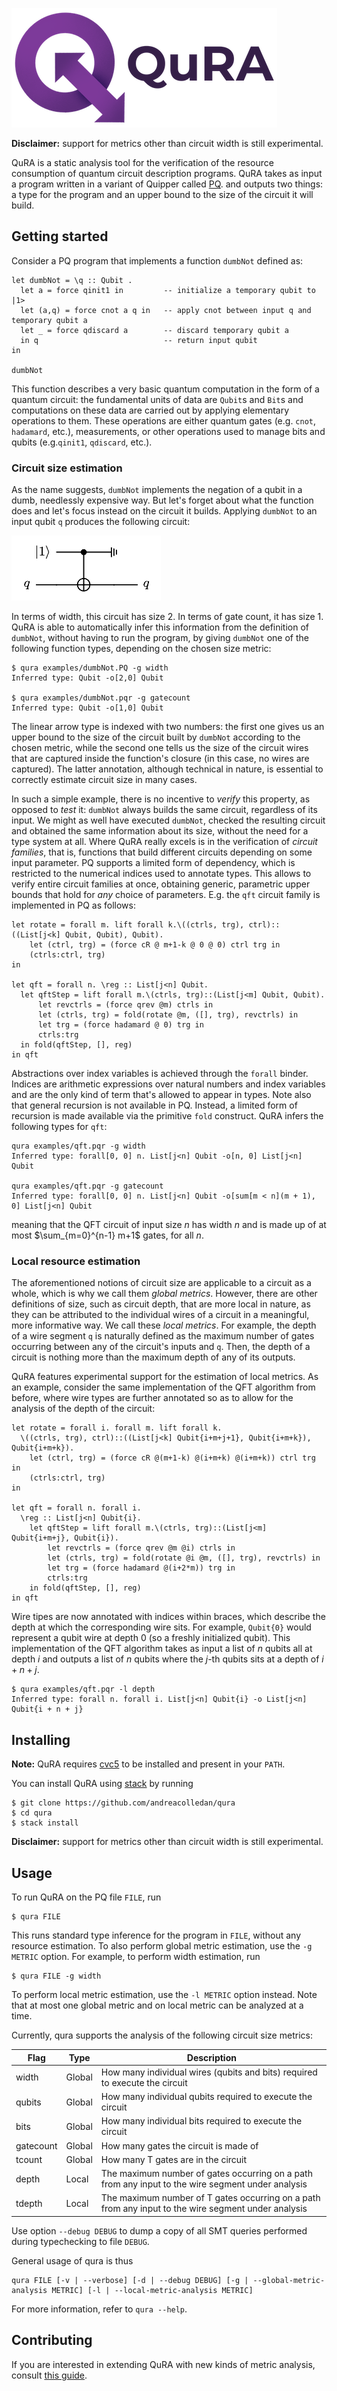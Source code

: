 ![QuRA-Logo](Header.png)

**Disclaimer:** support for metrics other than circuit width is still experimental.

QuRA is a static analysis tool for the verification of the resource consumption of quantum circuit description programs. QuRA takes as input a program written in a variant of Quipper called [PQ](src/Lang/README.md). and outputs two things: a type for the program and an upper bound to the size of the circuit it will build.

## Getting started

Consider a PQ program that implements a function `dumbNot` defined as:
```
let dumbNot = \q :: Qubit .
  let a = force qinit1 in         -- initialize a temporary qubit to |1>
  let (a,q) = force cnot a q in   -- apply cnot between input q and temporary qubit a
  let _ = force qdiscard a        -- discard temporary qubit a
  in q                            -- return input qubit
in

dumbNot
```
This function describes a very basic quantum computation in the form of a quantum circuit: the fundamental units of data are `Qubit`s and `Bit`s and computations on these data are carried out by applying elementary operations to them. These operations are either quantum gates (e.g. `cnot`, `hadamard`, etc.), measurements, or other operations used to manage bits and qubits (e.g.`qinit1`, `qdiscard`, etc.).

### Circuit size estimation

As the name suggests, `dumbNot` implements the negation of a qubit in a dumb, needlessly expensive way. But let's forget about what the function does and let's focus instead on the circuit it builds. Applying `dumbNot` to an input qubit `q` produces the following circuit:

![dumbNot-Circuit](dumbnot-circuit.png)

In terms of width, this circuit has size 2. In terms of gate count, it has size 1. QuRA is able to automatically infer this information from the definition of `dumbNot`, without having to run the program, by giving `dumbNot` one of the following function types, depending on the chosen size metric:
```
$ qura examples/dumbNot.PQ -g width
Inferred type: Qubit -o[2,0] Qubit

$ qura examples/dumbNot.pqr -g gatecount
Inferred type: Qubit -o[1,0] Qubit
```
The linear arrow type is indexed with two numbers: the first one gives us an upper bound to the size of the circuit built by `dumbNot` according to the chosen metric, while the second one tells us the size of the circuit wires that are captured inside the function's closure (in this case, no wires are captured). The latter annotation, although technical in nature, is essential to correctly estimate circuit size in many cases.

In such a simple example, there is no incentive to *verify* this property, as opposed to *test* it: `dumbNot` always builds the same circuit, regardless of its input. We might as well have executed `dumbNot`, checked the resulting circuit and obtained the same information about its size, without the need for a type system at all.
Where QuRA really excels is in the verification of *circuit families*, that is, functions that build different circuits depending on some input parameter.
PQ supports a limited form of dependency, which is restricted to the numerical indices used to annotate types. This allows to verify entire circuit families at once, obtaining generic, parametric upper bounds that hold for *any* choice of parameters. E.g. the `qft` circuit family is implemented in PQ as follows:
```
let rotate = forall m. lift forall k.\((ctrls, trg), ctrl)::((List[j<k] Qubit, Qubit), Qubit).
    let (ctrl, trg) = (force cR @ m+1-k @ 0 @ 0) ctrl trg in
    (ctrls:ctrl, trg)
in

let qft = forall n. \reg :: List[j<n] Qubit.
  let qftStep = lift forall m.\(ctrls, trg)::(List[j<m] Qubit, Qubit).
      let revctrls = (force qrev @m) ctrls in
      let (ctrls, trg) = fold(rotate @m, ([], trg), revctrls) in
      let trg = (force hadamard @ 0) trg in
      ctrls:trg
  in fold(qftStep, [], reg)
in qft
```
Abstractions over index variables is achieved through the `forall` binder. Indices are arithmetic expressions over natural numbers and index variables and are the only kind of term that's allowed to appear in types. Note also that general recursion is not available in PQ. Instead, a limited form of recursion is made available via the primitive `fold` construct. QuRA infers the following types for `qft`:
```
qura examples/qft.pqr -g width
Inferred type: forall[0, 0] n. List[j<n] Qubit -o[n, 0] List[j<n] Qubit

qura examples/qft.pqr -g gatecount
Inferred type: forall[0, 0] n. List[j<n] Qubit -o[sum[m < n](m + 1), 0] List[j<n] Qubit
```
meaning that the QFT circuit of input size $n$ has width $n$ and is made up of at most $\sum_{m=0}^{n-1} m+1$ gates, for all $n$.

### Local resource estimation

The aforementioned notions of circuit size are applicable to a circuit as a whole, which is why we call them *global metrics*. However, there are other definitions of size, such as circuit depth, that are more local in nature, as they can be attributed to the individual wires of a circuit in a meaningful, more informative way. We call these *local metrics*. For example, the depth of a wire segment `q` is naturally defined as the maximum number of gates occurring between any of the circuit's inputs and `q`. Then, the depth of a circuit is nothing more than the maximum depth of any of its outputs.

QuRA features experimental support for the estimation of local metrics. As an example, consider the same implementation of the QFT algorithm from before, where wire types are further annotated so as to allow for the analysis of the depth of the circuit:

```
let rotate = forall i. forall m. lift forall k.
  \((ctrls, trg), ctrl)::((List[j<k] Qubit{i+m+j+1}, Qubit{i+m+k}), Qubit{i+m+k}).
    let (ctrl, trg) = (force cR @(m+1-k) @(i+m+k) @(i+m+k)) ctrl trg in
    (ctrls:ctrl, trg)
in

let qft = forall n. forall i.
  \reg :: List[j<n] Qubit{i}.
    let qftStep = lift forall m.\(ctrls, trg)::(List[j<m] Qubit{i+m+j}, Qubit{i}).
        let revctrls = (force qrev @m @i) ctrls in
        let (ctrls, trg) = fold(rotate @i @m, ([], trg), revctrls) in
        let trg = (force hadamard @(i+2*m)) trg in
        ctrls:trg
    in fold(qftStep, [], reg)
in qft
```

Wire tipes are now annotated with indices within braces, which describe the depth at which the corresponding wire sits. For example, `Qubit{0}` would represent a qubit wire at depth 0 (so a freshly initialized qubit). This implementation of the QFT algorithm takes as input a list of $n$ qubits all at depth $i$ and outputs a list of $n$ qubits where the $j$-th qubits sits at a depth of $i+n+j$.

```
$ qura examples/qft.pqr -l depth
Inferred type: forall n. forall i. List[j<n] Qubit{i} -o List[j<n] Qubit{i + n + j}
```

## Installing
**Note:** QuRA requires [cvc5](https://cvc5.github.io) to be installed and present in your `PATH`.

You can install QuRA using [stack](https://docs.haskellstack.org/en/stable/) by running

```
$ git clone https://github.com/andreacolledan/qura
$ cd qura
$ stack install
```
**Disclaimer:** support for metrics other than circuit width is still experimental.

## Usage
To run QuRA on the PQ file `FILE`, run
```
$ qura FILE
```
This runs standard type inference for the program in `FILE`, without any resource estimation. To also perform global metric estimation, use the `-g METRIC` option. For example, to perform width estimation, run

```
$ qura FILE -g width
```
To perform local metric estimation, use the `-l METRIC` option instead. Note that at most one global metric and on local metric can be analyzed at a time.

Currently, qura supports the analysis of the following circuit size metrics:

| Flag | Type | Description |
|-|-|-|
| width | Global | How many individual wires (qubits and bits) required to execute the circuit |
| qubits | Global | How many individual qubits required to execute the circuit  | Global |
| bits | Global | How many individual bits required to execute the circuit
| gatecount | Global | How many gates the circuit is made of
| tcount | Global | How many T gates are in the circuit |
| depth | Local | The maximum number of gates occurring on a path from any input to the wire segment under analysis
| tdepth | Local | The maximum number of T gates occurring on a path from any input to the wire segment under analysis

Use option `--debug DEBUG` to dump a copy of all SMT queries performed during typechecking to file `DEBUG`.

General usage of qura is thus
```
qura FILE [-v | --verbose] [-d | --debug DEBUG] [-g | --global-metric-analysis METRIC] [-l | --local-metric-analysis METRIC]
```
For more information, refer to `qura --help`.

## Contributing

If you are interested in extending QuRA with new kinds of metric analysis, consult [this guide](src/Index/Semantics/README.md).
